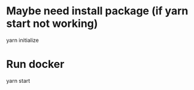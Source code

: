 # Maybe need install package (if yarn start not working)

yarn initialize

# Run docker

yarn start
